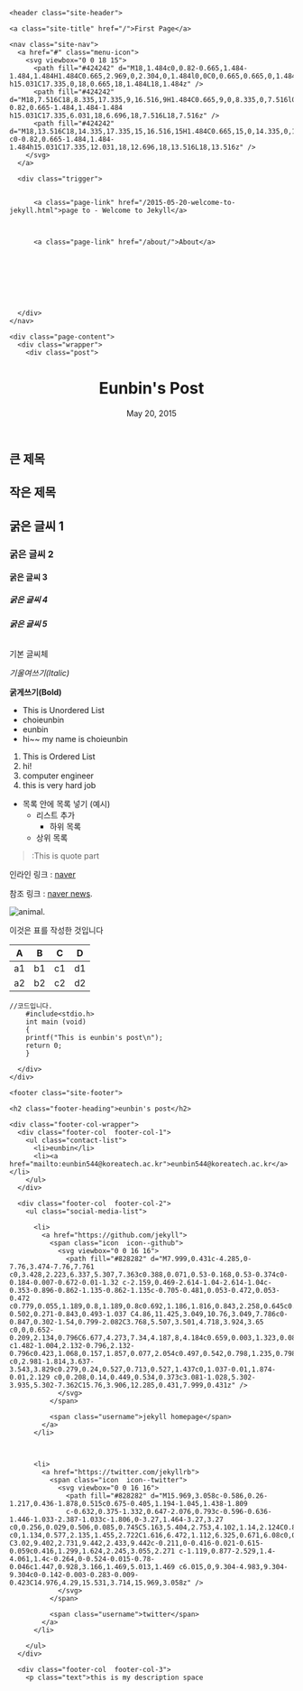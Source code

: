 <html>

  <head>
  <meta charset="utf-8" />
  <meta http-equiv="X-UA-Compatible" content="IE=edge" />
  <meta name="viewport" content="width=device-width, initial-scale=1" />

  <title>Choi EunBin</title>
  <meta name="description" content="큰 제목" />

  <link rel="stylesheet" href="/css/main.css" />
  <link rel="canonical" href="http://yourdomain.com/jekyll/update/2015/05/20/eunbin.html" />
  <link rel="alternate" type="application/rss+xml" title="Born This Way" href="http://yourdomain.com/feed.xml" />
</head>


  <body>

    <header class="site-header">

  <div class="wrapper">

    <a class="site-title" href="/">First Page</a>

    <nav class="site-nav">
      <a href="#" class="menu-icon">
        <svg viewbox="0 0 18 15">
          <path fill="#424242" d="M18,1.484c0,0.82-0.665,1.484-1.484,1.484H1.484C0.665,2.969,0,2.304,0,1.484l0,0C0,0.665,0.665,0,1.484,0 h15.031C17.335,0,18,0.665,18,1.484L18,1.484z" />
          <path fill="#424242" d="M18,7.516C18,8.335,17.335,9,16.516,9H1.484C0.665,9,0,8.335,0,7.516l0,0c0-0.82,0.665-1.484,1.484-1.484 h15.031C17.335,6.031,18,6.696,18,7.516L18,7.516z" />
          <path fill="#424242" d="M18,13.516C18,14.335,17.335,15,16.516,15H1.484C0.665,15,0,14.335,0,13.516l0,0 c0-0.82,0.665-1.484,1.484-1.484h15.031C17.335,12.031,18,12.696,18,13.516L18,13.516z" />
        </svg>
      </a>

      <div class="trigger">
        
          
          <a class="page-link" href="/2015-05-20-welcome-to-jekyll.html">page to - Welcome to Jekyll</a>
          
        
          
          <a class="page-link" href="/about/">About</a>
          
        
          
        
          
        
          
        
      </div>
    </nav>

  </div>

</header>


    <div class="page-content">
      <div class="wrapper">
        <div class="post">

  <header class="post-header">
    <h1 class="post-title">Eunbin's Post</h1>
    <p class="post-meta">May 20, 2015</p>
  </header>

  <article class="post-content">
    <h2 id="section">큰 제목</h2>

<h1 id="section-1">작은 제목</h1>

<h2 id="section-2">굵은 글씨 1</h2>

<h3 id="section-3">굵은 글씨 2</h3>

<h4 id="section-4">굵은 글씨 3</h4>

<h5 id="section-5">굵은 글씨 4</h5>

<h6 id="section-6"><b>굵은 글씨 5</b></h6>

<p>기본 글씨체</p>
<p><em>기울여쓰기(Italic)</em></p>

<p><b>굵게쓰기(Bold)</b></p>

<ul>
  <li>This is Unordered List</li>
  <li>choieunbin</li>
  <li>eunbin</li>
  <li>hi~~ my name is choieunbin</li>
</ul>

<ol>
  <li>This is Ordered List</li>
  <li>hi!</li>
  <li>computer engineer</li>
  <li>this is very hard job</li>
</ol>

<ul>
  <li>목록 안에 목록 넣기 (예시)
    <ul>
      <li>리스트 추가
        <ul>
          <li>하위 목록</li>
        </ul>
      </li>
      <li>상위 목록</li>
    </ul>
  </li>
</ul>

<blockquote>
  <p>:This is quote part</p>
</blockquote>

<p>인라인 링크 :  <a href="http://www.naver.com/">naver</a></p>

<p>참조 링크 : <a href="http://news.naver.com/">naver news</a>.</p>

<p><img src="http://movie.phinf.naver.net/20111223_250/1324636886040zsOpU_JPEG/movie_image.jpg" alt="animal" />.</p>

<p>이것은 표를 작성한 것입니다</p>

<table>
  <thead>
    <tr>
      <th>A</th>
      <th>B</th>
      <th>C</th>
      <th>D</th>
    </tr>
  </thead>
  <tbody>
    <tr>
      <td>a1</td>
      <td>b1</td>
      <td>c1</td>
      <td>d1</td>
    </tr>
    <tr>
      <td>a2</td>
      <td>b2</td>
      <td>c2</td>
      <td>d2</td>
    </tr>
  </tbody>
</table>
<div class="highlight"><pre><code class="language-ruby" data-lang="ruby"><span class="sr">//</span><span class="err">코드입니다</span><span class="o">.</span>
    <span class="c1">#include&lt;stdio.h&gt;</span>
    <span class="n">int</span> <span class="n">main</span> <span class="p">(</span><span class="n">void</span><span class="p">)</span>
    <span class="p">{</span>
	<span class="nb">printf</span><span class="p">(</span><span class="s2">&quot;This is eunbin's post</span><span class="se">\n</span><span class="s2">&quot;</span><span class="p">);</span>
	<span class="k">return</span> <span class="mi">0</span><span class="p">;</span>
    <span class="p">}</span></code></pre></div>

  </article>

</div>

      </div>
    </div>

    <footer class="site-footer">

  <div class="wrapper">

    <h2 class="footer-heading">eunbin's post</h2>

    <div class="footer-col-wrapper">
      <div class="footer-col  footer-col-1">
        <ul class="contact-list">
          <li>eunbin</li>
          <li><a href="mailto:eunbin544@koreatech.ac.kr">eunbin544@koreatech.ac.kr</a></li>
        </ul>
      </div>

      <div class="footer-col  footer-col-2">
        <ul class="social-media-list">
          
          <li>
            <a href="https://github.com/jekyll">
              <span class="icon  icon--github">
                <svg viewbox="0 0 16 16">
                  <path fill="#828282" d="M7.999,0.431c-4.285,0-7.76,3.474-7.76,7.761 c0,3.428,2.223,6.337,5.307,7.363c0.388,0.071,0.53-0.168,0.53-0.374c0-0.184-0.007-0.672-0.01-1.32 c-2.159,0.469-2.614-1.04-2.614-1.04c-0.353-0.896-0.862-1.135-0.862-1.135c-0.705-0.481,0.053-0.472,0.053-0.472 c0.779,0.055,1.189,0.8,1.189,0.8c0.692,1.186,1.816,0.843,2.258,0.645c0.071-0.502,0.271-0.843,0.493-1.037 C4.86,11.425,3.049,10.76,3.049,7.786c0-0.847,0.302-1.54,0.799-2.082C3.768,5.507,3.501,4.718,3.924,3.65 c0,0,0.652-0.209,2.134,0.796C6.677,4.273,7.34,4.187,8,4.184c0.659,0.003,1.323,0.089,1.943,0.261 c1.482-1.004,2.132-0.796,2.132-0.796c0.423,1.068,0.157,1.857,0.077,2.054c0.497,0.542,0.798,1.235,0.798,2.082 c0,2.981-1.814,3.637-3.543,3.829c0.279,0.24,0.527,0.713,0.527,1.437c0,1.037-0.01,1.874-0.01,2.129 c0,0.208,0.14,0.449,0.534,0.373c3.081-1.028,5.302-3.935,5.302-7.362C15.76,3.906,12.285,0.431,7.999,0.431z" />
                </svg>
              </span>

              <span class="username">jekyll homepage</span>
            </a>
          </li>
          

          
          <li>
            <a href="https://twitter.com/jekyllrb">
              <span class="icon  icon--twitter">
                <svg viewbox="0 0 16 16">
                  <path fill="#828282" d="M15.969,3.058c-0.586,0.26-1.217,0.436-1.878,0.515c0.675-0.405,1.194-1.045,1.438-1.809
                  c-0.632,0.375-1.332,0.647-2.076,0.793c-0.596-0.636-1.446-1.033-2.387-1.033c-1.806,0-3.27,1.464-3.27,3.27 c0,0.256,0.029,0.506,0.085,0.745C5.163,5.404,2.753,4.102,1.14,2.124C0.859,2.607,0.698,3.168,0.698,3.767 c0,1.134,0.577,2.135,1.455,2.722C1.616,6.472,1.112,6.325,0.671,6.08c0,0.014,0,0.027,0,0.041c0,1.584,1.127,2.906,2.623,3.206 C3.02,9.402,2.731,9.442,2.433,9.442c-0.211,0-0.416-0.021-0.615-0.059c0.416,1.299,1.624,2.245,3.055,2.271 c-1.119,0.877-2.529,1.4-4.061,1.4c-0.264,0-0.524-0.015-0.78-0.046c1.447,0.928,3.166,1.469,5.013,1.469 c6.015,0,9.304-4.983,9.304-9.304c0-0.142-0.003-0.283-0.009-0.423C14.976,4.29,15.531,3.714,15.969,3.058z" />
                </svg>
              </span>

              <span class="username">twitter</span>
            </a>
          </li>
          
        </ul>
      </div>

      <div class="footer-col  footer-col-3">
        <p class="text">this is my description space
</p>
      </div>
    </div>

  </div>

</footer>


  </body>

</html>


